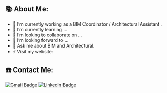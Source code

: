 ## 📚 About Me:

- 🔭 I’m currently working as a BIM Coordinator / Architectural Assistant . 
- 🌱 I’m currently learning ... 
- 👯 I’m looking to collaborate on ...
- 🤔 I’m looking forward to ... 
- 💬 Ask me about BIM and Architectural.
- ⚡ Visit my website: 

## ☎️ Contact Me:
[![Gmail Badge](https://img.shields.io/badge/-martaruizalfonsea@gmail.com-c14438?style=flat&logo=Gmail&logoColor=white&link=mailto:martaruizalfonsea@gmail.com)](mailto:martaruizalfonsea@gmail.com) 
[![Linkedin Badge](https://img.shields.io/badge/-https://www.linkedin.com/in/martaruizalfonsea/-0072b1?style=flat&logo=Linkedin&logoColor=white&link=https://www.linkedin.com/in/martaruizalfonsea/)](https://www.linkedin.com/in/martaruizalfonsea/)
